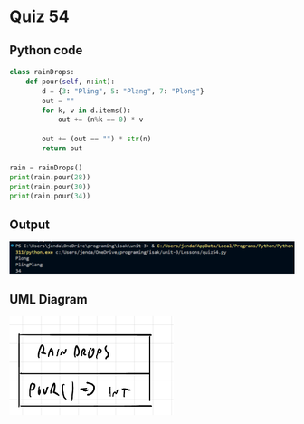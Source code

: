 # Quiz 54
## Python code
```python
class rainDrops:
    def pour(self, n:int):
        d = {3: "Pling", 5: "Plang", 7: "Plong"}
        out = ""
        for k, v in d.items():
            out += (n%k == 0) * v

        out += (out == "") * str(n)
        return out
    
rain = rainDrops()
print(rain.pour(28))
print(rain.pour(30))
print(rain.pour(34))
```

## Output
![](/Assets/q54.png)

## UML Diagram
![](/UML/q54.png)

